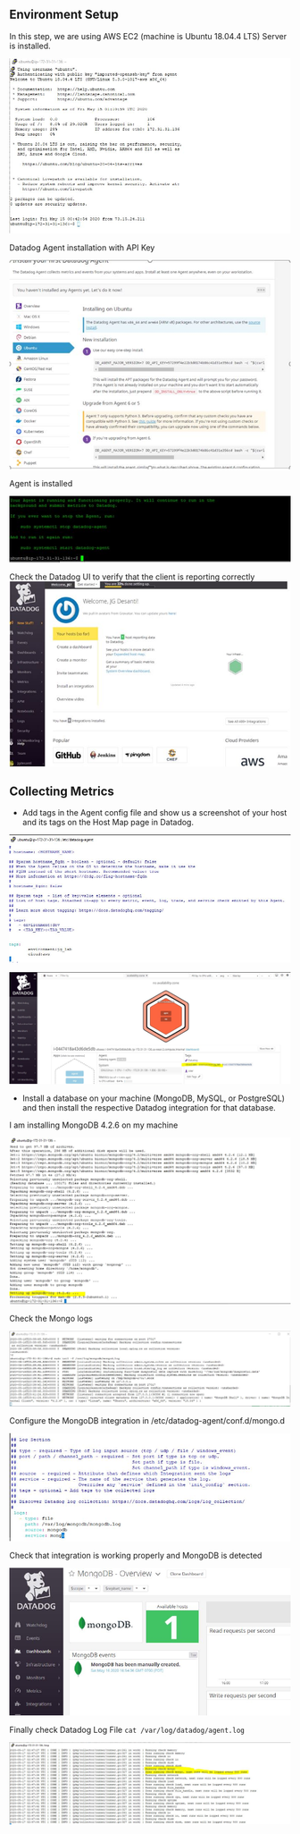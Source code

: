 
## Environment Setup

In this step, we are using AWS EC2 (machine is Ubuntu 18.04.4 LTS)
Server is installed.


![Image of EC2](EC2-UP.JPG)


Datadog Agent installation with API Key

![Agent](2-DDagent.JPG)

Agent is installed

![Agent](3-DDagent.JPG)

Check the Datadog UI to verify that the client is reporting correctly
![Agent](4-DDagent.JPG)

## Collecting Metrics
* Add tags in the Agent config file and show us a screenshot of your host and its tags on the Host Map page in Datadog.

![Agent](5-TagsConfig.JPG)

![Agent](6-TagsCheck.JPG)

* Install a database on your machine (MongoDB, MySQL, or PostgreSQL) and then install the respective Datadog integration for that database.

I am installing MongoDB 4.2.6 on my machine

![MongoDB](7-MongoDB.JPG)

Check the Mongo logs

![MongoDB](8-MongoDB.JPG)

Configure the MongoDB integration in /etc/datadog-agent/conf.d/mongo.d

![MongoDB](9-MongoDB.JPG)

Check that integration is working properly and MongoDB is detected

![MongoDB](10-MongoDB.JPG)

Finally check Datadog Log File
`cat /var/log/datadog/agent.log`





![MongoDB](11-MongoDB.JPG)
